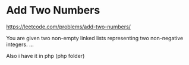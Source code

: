 # Add Two Numbers

https://leetcode.com/problems/add-two-numbers/

You are given two non-empty linked lists representing two non-negative integers. ...

Also i have it in php (php folder)